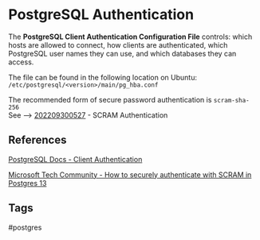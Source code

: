 # PostgreSQL Authentication

The **PostgreSQL Client Authentication Configuration File** controls: which hosts are allowed to connect, how clients are authenticated, which PostgreSQL user names they can use, and which databases they can access.  

The file can be found in the following location on Ubuntu:  
`/etc/postgresql/<version>/main/pg_hba.conf`   

The recommended form of secure password authentication is `scram-sha-256`  
See --> [202209300527](../202209300527) - SCRAM Authentication

## References
[PostgreSQL Docs - Client Authentication](https://www.postgresql.org/docs/current/client-authentication.html)  

[Microsoft Tech Community - How to securely authenticate with SCRAM in Postgres 13](https://techcommunity.microsoft.com/t5/azure-database-for-postgresql/how-to-securely-authenticate-with-scram-in-postgres-13/ba-p/1548319)  

## Tags
#postgres
